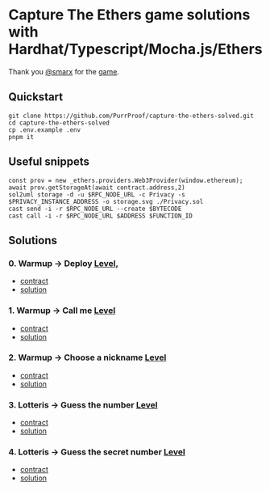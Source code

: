 # Capture The Ethers game solutions with Hardhat/Typescript/Mocha.js/Ethers

Thank you [@smarx](https://twitter.com/smarx) for the [game](https://capturetheether.com/).

## Quickstart

```shell
git clone https://github.com/PurrProof/capture-the-ethers-solved.git
cd capture-the-ethers-solved
cp .env.example .env
pnpm it
```

## Useful snippets

```
const prov = new _ethers.providers.Web3Provider(window.ethereum);
await prov.getStorageAt(await contract.address,2)
sol2uml storage -d -u $RPC_NODE_URL -c Privacy -s $PRIVACY_INSTANCE_ADDRESS -o storage.svg ./Privacy.sol
cast send -i -r $RPC_NODE_URL --create $BYTECODE
cast call -i -r $RPC_NODE_URL $ADDRESS $FUNCTION_ID
```

## Solutions

### 0. Warmup -> Deploy [Level](https://capturetheether.com/challenges/warmup/deploy/),

- [contract](contracts/warmup/Deploy.sol)
- [solution](test/00-deploy.ts)

### 1. Warmup -> Call me [Level](https://capturetheether.com/challenges/warmup/call-me/)

- [contract](contracts/warmup/CallMe.sol)
- [solution](test/01-callme.ts)

### 2. Warmup -> Choose a nickname [Level](https://capturetheether.com/challenges/warmup/nickname/)

- [contract](contracts/warmup/Nickname.sol)
- [solution](test/02-nickname.ts)

### 3. Lotteris -> Guess the number [Level](https://capturetheether.com/challenges/lotteries/guess-the-number/)

- [contract](contracts/lotteries/GuessTheNumber.sol)
- [solution](test/03-guess-the-number.ts)

### 4. Lotteris -> Guess the secret number [Level](https://capturetheether.com/challenges/lotteries/guess-the-secret-number/)

- [contract](contracts/lotteries/GuessTheSecretNumber.sol)
- [solution](test/04-guess-the-secret-number.ts)
